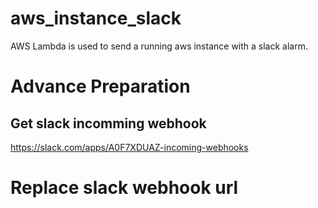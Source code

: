# aws_instance_slack
AWS Lambda is used to send a running aws instance with a slack alarm.

# Advance Preparation
## Get slack incomming webhook
https://slack.com/apps/A0F7XDUAZ-incoming-webhooks

# Replace slack webhook url
